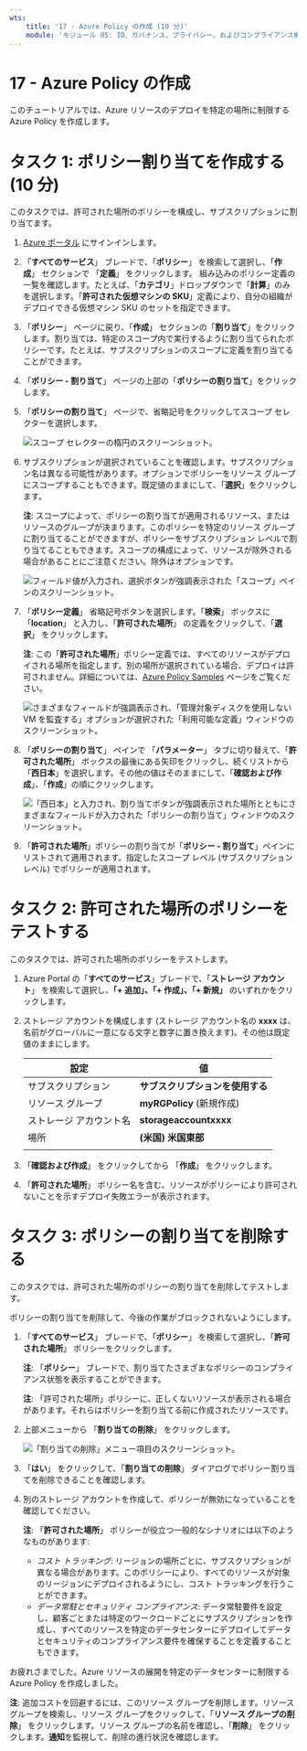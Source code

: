 ```yaml
---
wts:
    title: '17 - Azure Policy の作成 (10 分)'
    module: 'モジュール 05: ID、ガバナンス、プライバシー、およびコンプライアンス機能に関する説明'
---
```

# 17 - Azure Policy の作成

このチュートリアルでは、Azure リソースのデプロイを特定の場所に制限する Azure Policy を作成します。

# タスク 1: ポリシー割り当てを作成する (10 分)

このタスクでは、許可された場所のポリシーを構成し、サブスクリプションに割り当てます。 

1. [Azure ポータル](https://portal.azure.com) にサインインします。

2. 「**すべてのサービス**」 ブレードで、「**ポリシー**」 を検索して選択し、「**作成**」 セクションで 「**定義**」 をクリックします。  組み込みのポリシー定義の一覧を確認します。たとえば、「**カテゴリ**」ドロップダウンで「**計算**」のみを選択します。「**許可された仮想マシンの SKU**」定義により、自分の組織がデプロイできる仮想マシン SKU のセットを指定できます。

3. 「**ポリシー**」 ページに戻り、「**作成**」 セクションの「**割り当て**」をクリックします。割り当ては、特定のスコープ内で実行するように割り当てられたポリシーです。たとえば、サブスクリプションのスコープに定義を割り当てることができます。 

4. 「**ポリシー - 割り当て**」 ページの上部の「**ポリシーの割り当て**」をクリックします。

5. 「**ポリシーの割り当て**」 ページで、省略記号をクリックしてスコープ セレクターを選択します。

    ![スコープ セレクターの楕円のスクリーンショット。](../images/1401.png)

6. サブスクリプションが選択されていることを確認します。サブスクリプション名は異なる可能性があります。オプションでポリシーをリソース グループにスコープすることもできます。既定値のままにして、「**選択**」をクリックします。 

    **注**: スコープによって、ポリシーの割り当てが適用されるリソース、またはリソースのグループが決まります。このポリシーを特定のリソース グループに割り当てることができますが、ポリシーをサブスクリプション レベルで割り当てることもできます。スコープの構成によって、リソースが除外される場合があることにご注意ください。除外はオプションです。

    ![フィールド値が入力され、選択ボタンが強調表示された「スコープ」ペインのスクリーンショット。 ](../images/1402.png)

7. 「**ポリシー定義**」 省略記号ボタンを選択します。「**検索**」 ボックスに 「**location**」 と入力し、「**許可された場所**」 の定義をクリックして、「**選択**」 をクリックします。

    **注**: この「**許可された場所**」ポリシー定義では、すべてのリソースがデプロイされる場所を指定します。別の場所が選択されている場合、デプロイは許可されません。詳細については、[Azure Policy Samples](https://docs.microsoft.com/ja-jp/azure/governance/policy/samples/index) ページをご覧ください。

   ![さまざまなフィールドが強調表示され、「管理対象ディスクを使用しない VM を監査する」オプションが選択された「利用可能な定義」ウィンドウのスクリーンショット。](../images/1403.png)

8.  「**ポリシーの割り当て**」 ペインで 「**パラメーター**」 タブに切り替えて、「**許可された場所**」 ボックスの最後にある矢印をクリックし、続くリストから「**西日本**」を選択します。その他の値はそのままにして、「**確認および作成**」、「**作成**」の順にクリックします。

    ![「西日本」と入力され、割り当てボタンが強調表示された場所とともにさまざまなフィールドが入力された「ポリシーの割り当て」ウィンドウのスクリーンショット。](../images/1404.png)

9. 「**許可された場所**」ポリシーの割り当てが「**ポリシー - 割り当て**」ペインにリストされて適用されます。指定したスコープ レベル (サブスクリプション レベル) でポリシーが適用されます。

# タスク 2: 許可された場所のポリシーをテストする

このタスクでは、許可された場所のポリシーをテストします。 

1. Azure Portal の「**すべてのサービス**」ブレードで、「**ストレージ アカウント**」 を検索して選択し、**「+ 追加」、「+ 作成」、「+ 新規」** のいずれかをクリックします。

2. ストレージ アカウントを構成します (ストレージ アカウント名の **xxxx** は、名前がグローバルに一意になる文字と数字に置き換えます)。その他は既定値のままにします。 

    | 設定 | 値 | 
    | --- | --- |
    | サブスクリプション | **サブスクリプションを使用する** |
    | リソース グループ | **myRGPolicy** (新規作成) |
    | ストレージ アカウント名 | **storageaccountxxxx** |
    | 場所 | **(米国) 米国東部** |
    | | |

3. 「**確認および作成**」 をクリックしてから 「**作成**」 をクリックします。 

4. 「**許可された場所**」 ポリシー名を含む、リソースがポリシーにより許可されないことを示すデプロイ失敗エラーが表示されます。

# タスク 3: ポリシーの割り当てを削除する

このタスクでは、許可された場所のポリシーの割り当てを削除してテストします。 

ポリシーの割り当てを削除して、今後の作業がブロックされないようにします。

1. 「**すべてのサービス**」 ブレードで、「**ポリシー**」 を検索して選択し、「**許可された場所**」 ポリシーをクリックします。

    **注**: 「**ポリシー**」 ブレードで、割り当てたさまざまなポリシーのコンプライアンス状態を表示することができます。

    **注**: 「許可された場所」ポリシーに、正しくないリソースが表示される場合があります。それらはポリシーを割り当てる前に作成されたリソースです。

2. 上部メニューから 「**割り当ての削除**」 をクリックします。

   ![「割り当ての削除」メニュー項目のスクリーンショット。](../images/1407.png)

3. 「**はい**」 をクリックして、「**割り当ての削除**」 ダイアログでポリシー割り当てを削除できることを確認します。

4. 別のストレージ アカウントを作成して、ポリシーが無効になっていることを確認してください。

    **注**: 「**許可された場所**」 ポリシーが役立つ一般的なシナリオには以下のようなものがあります: 
    - *コスト トラッキング*: リージョンの場所ごとに、サブスクリプションが異なる場合があります。このポリシーにより、すべてのリソースが対象のリージョンにデプロイされるようにし、コスト トラッキングを行うことができます。 
    - *データ常駐とセキュリティ コンプライアンス*: データ常駐要件を設定し、顧客ごとまたは特定のワークロードごとにサブスクリプションを作成し、すべてのリソースを特定のデータセンターにデプロイしてデータとセキュリティのコンプライアンス要件を確保することを定義することもできます。

お疲れさまでした。Azure リソースの展開を特定のデータセンターに制限する Azure Policy を作成しました。

**注**: 追加コストを回避するには、このリソース グループを削除します。リソース グループを検索し、リソース グループをクリックして、「**リソース グループの削除**」 をクリックします。リソース グループの名前を確認し、「**削除**」 をクリックします。**通知**を監視して、削除の進行状況を確認します。
